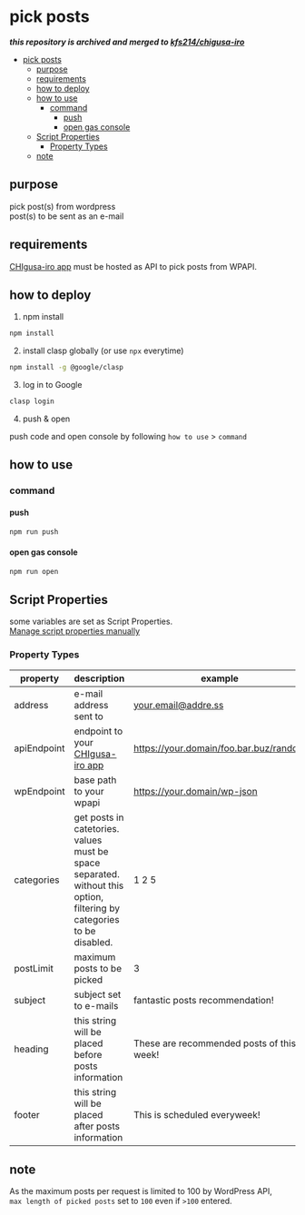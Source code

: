 # pick posts

**_this repository is archived and merged to [kfs214/chigusa-iro](https://github.com/kfs214/chigusa-iro)_**

- [pick posts](#pick-posts)
  - [purpose](#purpose)
  - [requirements](#requirements)
  - [how to deploy](#how-to-deploy)
  - [how to use](#how-to-use)
    - [command](#command)
      - [push](#push)
      - [open gas console](#open-gas-console)
  - [Script Properties](#script-properties)
    - [Property Types](#property-types)
  - [note](#note)

## purpose

pick post(s) from wordpress\
post(s) to be sent as an e-mail

## requirements

[CHIgusa-iro app](https://github.com/kfs214/chigusa-iro) must be hosted as API to pick posts from WPAPI.

## how to deploy

1. npm install

```sh
npm install
```

2. install clasp globally (or use `npx` everytime)

```sh
npm install -g @google/clasp
```

3. log in to Google

```sh
clasp login
```

4. push & open

push code and open console by following `how to use` > `command`

## how to use

### command

#### push

```sh
npm run push
```

#### open gas console

```sh
npm run open
```

## Script Properties

some variables are set as Script Properties.\
[Manage script properties manually](https://developers.google.com/apps-script/guides/properties#manage_script_properties_manually)

### Property Types

| property    | description                                                                                                           | example                                   |
| ----------- | --------------------------------------------------------------------------------------------------------------------- | ----------------------------------------- |
| address     | e-mail address sent to                                                                                                | your.email@addre.ss                       |
| apiEndpoint | endpoint to your [CHIgusa-iro app](https://github.com/kfs214/chigusa-iro)                                             | https://your.domain/foo.bar.buz/random    |
| wpEndpoint  | base path to your wpapi                                                                                               | https://your.domain/wp-json               |
| categories  | get posts in catetories. values must be space separated. without this option, filtering by categories to be disabled. | 1 2 5                                     |
| postLimit   | maximum posts to be picked                                                                                            | 3                                         |
| subject     | subject set to e-mails                                                                                                | fantastic posts recommendation!           |
| heading     | this string will be placed before posts information                                                                   | These are recommended posts of this week! |
| footer      | this string will be placed after posts information                                                                    | This is scheduled everyweek!              |

## note

As the maximum posts per request is limited to 100 by WordPress API,  
`max length of picked posts` set to `100` even if `>100` entered.
